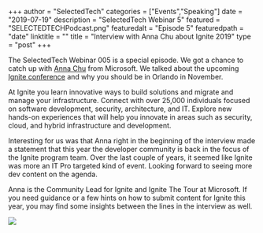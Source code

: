 +++
author = "SelectedTech"
categories = ["Events","Speaking"]
date = "2019-07-19"
description = "SelectedTech Webinar 5"
featured = "SELECTEDTECHPodcast.png"
featuredalt = "Episode 5"
featuredpath = "date"
linktitle = ""
title = "Interview with Anna Chu about Ignite 2019"
type = "post"
+++

The SelectedTech Webinar 005 is a special episode. We got a chance to catch up with [Anna Chu](https://twitter.com/_achu) from Microsoft. We talked about the upcoming [Ignite conference](https://www.microsoft.com/en-us/ignite) and why you should be in Orlando in November.

At Ignite you learn innovative ways to build solutions and migrate and manage your infrastructure. Connect with over 25,000 individuals focused on software development, security, architecture, and IT. Explore new hands-on experiences that will help you innovate in areas such as security, cloud, and hybrid infrastructure and development.

Interesting for us was that Anna right in the beginning of the interview made a statement that this year the developer community is back in the focus of the Ignite program team. Over the last couple of years, it seemed like Ignite was more an IT Pro targeted kind of event. Looking forward to seeing more dev content on the agenda.

Anna is the Community Lead for Ignite and Ignite The Tour at Microsoft. If you need guidance or a few hints on how to submit content for Ignite this year, you may find some insights between the lines in the interview as well.

<a data-fancybox href="https://youtu.be/3INWKbl6ths">
    <img class="card-img-top img-fluid" src="https://img.youtube.com/vi/3INWKbl6ths/mqdefault.jpg">
</a>